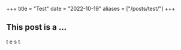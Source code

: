 +++
title = "Test"
date = "2022-10-19"
aliases = ["/posts/test/"]
+++

## This post is a ...

t e s t